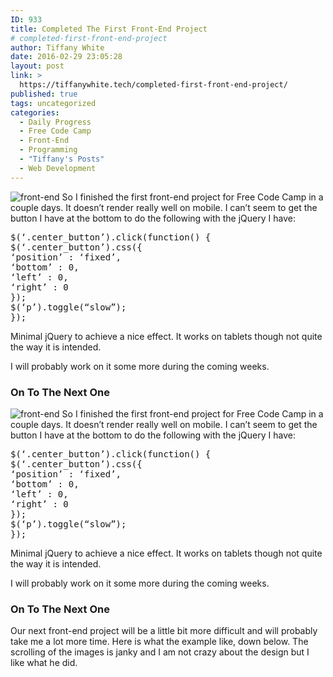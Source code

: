 ```yaml
---
ID: 933
title: Completed The First Front-End Project
# completed-first-front-end-project
author: Tiffany White
date: 2016-02-29 23:05:28
layout: post
link: >
  https://tiffanywhite.tech/completed-first-front-end-project/
published: true
tags: uncategorized
categories:
  - Daily Progress
  - Free Code Camp
  - Front-End
  - Programming
  - "Tiffany's Posts"
  - Web Development
---
```



<img class="aligncenter" src="https://helloburgh.me/wp-content/uploads/2016/02/front-end_masters.jpeg" alt="front-end" />
So I finished the first front-end project for Free Code Camp in a couple days. It doesn’t render really well on mobile. I can’t seem to get the button I have at the bottom to do the following with the jQuery I have:

<pre class="lang:javascript decode:1 " >
$(&lsquo;.center_button&rsquo;).click(function() {
$(&lsquo;.center_button&rsquo;).css({
&lsquo;position&rsquo; : &lsquo;fixed&rsquo;,
&lsquo;bottom&rsquo; : 0,
&lsquo;left&rsquo; : 0,
&lsquo;right&rsquo; : 0
});
$(&lsquo;p&rsquo;).toggle(&ldquo;slow&rdquo;);
});
</pre>

Minimal jQuery to achieve a nice effect. It works on tablets though not quite the way it is intended.

I will probably work on it some more during the coming weeks.
<h3>On To The Next One</h3>



<img class="aligncenter" src="https://helloburgh.me/wp-content/uploads/2016/02/front-end_masters.jpeg" alt="front-end" />
So I finished the first front-end project for Free Code Camp in a couple days. It doesn’t render really well on mobile. I can’t seem to get the button I have at the bottom to do the following with the jQuery I have:

<pre class="lang:javascript decode:1 " >
$(&lsquo;.center_button&rsquo;).click(function() {
$(&lsquo;.center_button&rsquo;).css({
&lsquo;position&rsquo; : &lsquo;fixed&rsquo;,
&lsquo;bottom&rsquo; : 0,
&lsquo;left&rsquo; : 0,
&lsquo;right&rsquo; : 0
});
$(&lsquo;p&rsquo;).toggle(&ldquo;slow&rdquo;);
});
</pre>

Minimal jQuery to achieve a nice effect. It works on tablets though not quite the way it is intended.

I will probably work on it some more during the coming weeks.
<h3>On To The Next One</h3>




Our next front-end project will be a little bit more difficult and will probably take me a lot more time. Here is what the example like, down below. The scrolling of the images is janky and I am not crazy about the design but I like what he did.